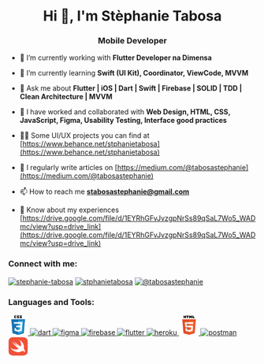 <h1 align="center">Hi 👋, I'm Stèphanie Tabosa</h1>
<h3 align="center">Mobile Developer</h3>

- 🔭 I’m currently working with **Flutter Developer na Dimensa**

- 🌱 I’m currently learning **Swift (UI Kit), Coordinator, ViewCode, MVVM**

- 💬 Ask me about **Flutter | iOS | Dart | Swift | Firebase | SOLID | TDD | Clean Architecture | MVVM**

- 👯 I have worked and collaborated with **Web Design, HTML, CSS, JavaScript, Figma, Usability Testing, Interface good practices**

- 👨‍💻 Some UI/UX projects you can find at [https://www.behance.net/stphanietabosa](https://www.behance.net/stphanietabosa)

- 📝 I regularly write articles on [https://medium.com/@tabosastephanie](https://medium.com/@tabosastephanie)

- 📫 How to reach me **stabosastephanie@gmail.com**

- 📄 Know about my experiences [https://drive.google.com/file/d/1EYRhGFvJvzgpNrSs89qSaL7Wo5_WADmc/view?usp=drive_link](https://drive.google.com/file/d/1EYRhGFvJvzgpNrSs89qSaL7Wo5_WADmc/view?usp=drive_link)

<h3 align="left">Connect with me:</h3>
<p align="left">
<a href="https://linkedin.com/in/stephanie-tabosa" target="blank"><img align="center" src="https://raw.githubusercontent.com/rahuldkjain/github-profile-readme-generator/master/src/images/icons/Social/linked-in-alt.svg" alt="stephanie-tabosa" height="30" width="40" /></a>
<a href="https://www.behance.net/stphanietabosa" target="blank"><img align="center" src="https://raw.githubusercontent.com/rahuldkjain/github-profile-readme-generator/master/src/images/icons/Social/behance.svg" alt="stphanietabosa" height="30" width="40" /></a>
<a href="https://medium.com/@tabosastephanie" target="blank"><img align="center" src="https://raw.githubusercontent.com/rahuldkjain/github-profile-readme-generator/master/src/images/icons/Social/medium.svg" alt="@tabosastephanie" height="30" width="40" /></a>
</p>

<h3 align="left">Languages and Tools:</h3>
<p align="left"> <a href="https://www.w3schools.com/css/" target="_blank" rel="noreferrer"> <img src="https://raw.githubusercontent.com/devicons/devicon/master/icons/css3/css3-original-wordmark.svg" alt="css3" width="40" height="40"/> </a> <a href="https://dart.dev" target="_blank" rel="noreferrer"> <img src="https://www.vectorlogo.zone/logos/dartlang/dartlang-icon.svg" alt="dart" width="40" height="40"/> </a> <a href="https://www.figma.com/" target="_blank" rel="noreferrer"> <img src="https://www.vectorlogo.zone/logos/figma/figma-icon.svg" alt="figma" width="40" height="40"/> </a> <a href="https://firebase.google.com/" target="_blank" rel="noreferrer"> <img src="https://www.vectorlogo.zone/logos/firebase/firebase-icon.svg" alt="firebase" width="40" height="40"/> </a> <a href="https://flutter.dev" target="_blank" rel="noreferrer"> <img src="https://www.vectorlogo.zone/logos/flutterio/flutterio-icon.svg" alt="flutter" width="40" height="40"/> </a> <a href="https://heroku.com" target="_blank" rel="noreferrer"> <img src="https://www.vectorlogo.zone/logos/heroku/heroku-icon.svg" alt="heroku" width="40" height="40"/> </a> <a href="https://www.w3.org/html/" target="_blank" rel="noreferrer"> <img src="https://raw.githubusercontent.com/devicons/devicon/master/icons/html5/html5-original-wordmark.svg" alt="html5" width="40" height="40"/> </a> <a href="https://postman.com" target="_blank" rel="noreferrer"> <img src="https://www.vectorlogo.zone/logos/getpostman/getpostman-icon.svg" alt="postman" width="40" height="40"/> </a> <a href="https://developer.apple.com/swift/" target="_blank" rel="noreferrer"> <img src="https://raw.githubusercontent.com/devicons/devicon/master/icons/swift/swift-original.svg" alt="swift" width="40" height="40"/> </a> </p>
